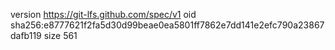 version https://git-lfs.github.com/spec/v1
oid sha256:e8777621f2fa5d30d99beae0ea5801ff7862e7dd141e2efc790a23867dafb119
size 561
